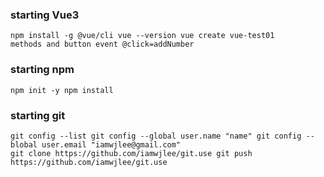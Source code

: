 
### starting Vue3
```
npm install -g @vue/cli vue --version vue create vue-test01
methods and button event @click=addNumber
```
### starting npm
```
npm init -y npm install 
```
### starting git
```
git config --list git config --global user.name "name" git config --blobal user.email "iamwjlee@gmail.com"
git clone https://github.com/iamwjlee/git.use git push https://github.com/iamwjlee/git.use
```


